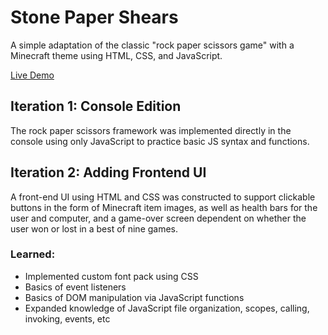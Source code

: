 # Stone Paper Shears
A simple adaptation of the classic "rock paper scissors game" with a Minecraft theme using HTML, CSS, and JavaScript.

[Live Demo](https://nicholasrmccracken.github.io/stone-paper-shears)

## Iteration 1: Console Edition
The rock paper scissors framework was implemented directly in the console using only JavaScript to practice basic JS syntax and functions.

## Iteration 2: Adding Frontend UI
A front-end UI using HTML and CSS was constructed to support clickable buttons in the form of Minecraft item images, as well as health bars for the user and computer, and a game-over screen dependent on whether the user won or lost in a best of nine games.

### Learned:
- Implemented custom font pack using CSS
- Basics of event listeners
- Basics of DOM manipulation via JavaScript functions
- Expanded knowledge of JavaScript file organization, scopes, calling, invoking, events, etc
